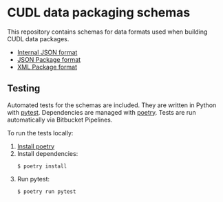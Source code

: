 # CUDL data packaging schemas

This repository contains schemas for data formats used when building CUDL data
packages.

* [Internal JSON format](./Internal-JSON-format/)
* [JSON Package format](./JSON-package-format/)
* [XML Package format](./XML-package-format/)

## Testing

Automated tests for the schemas are included. They are written in Python with
[pytest]. Dependencies are managed with [poetry]. Tests are run automatically
via Bitbucket Pipelines.

To run the tests locally:

1. [Install poetry][poetry install]
2. Install dependencies:
   ```console
   $ poetry install
   ```
3. Run pytest:
   ```console
   $ poetry run pytest
   ```

[pytest]: https://docs.pytest.org/en/latest/
[poetry]: https://poetry.eustace.io/
[poetry install]: https://poetry.eustace.io/docs/#installation
